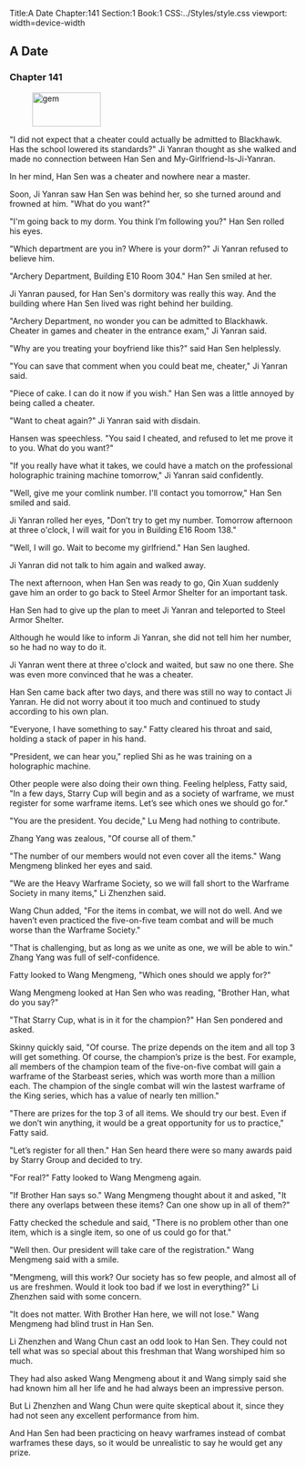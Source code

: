 Title:A Date 
Chapter:141 
Section:1 
Book:1 
CSS:../Styles/style.css 
viewport: width=device-width
  
## A Date
### Chapter 141 
<figure>
	<img src="../Images/gem.gif" alt="gem" id="gem" width="120" height="60" />
</figure>
  

  
  "I did not expect that a cheater could actually be admitted to Blackhawk. Has the school lowered its standards?" Ji Yanran thought as she walked and made no connection between Han Sen and My-Girlfriend-Is-Ji-Yanran.

In her mind, Han Sen was a cheater and nowhere near a master.

Soon, Ji Yanran saw Han Sen was behind her, so she turned around and frowned at him. "What do you want?"

"I'm going back to my dorm. You think I’m following you?" Han Sen rolled his eyes.

"Which department are you in? Where is your dorm?" Ji Yanran refused to believe him.

"Archery Department, Building E10 Room 304." Han Sen smiled at her.

Ji Yanran paused, for Han Sen's dormitory was really this way. And the building where Han Sen lived was right behind her building.

"Archery Department, no wonder you can be admitted to Blackhawk. Cheater in games and cheater in the entrance exam," Ji Yanran said.

"Why are you treating your boyfriend like this?" said Han Sen helplessly.

"You can save that comment when you could beat me, cheater," Ji Yanran said.

"Piece of cake. I can do it now if you wish." Han Sen was a little annoyed by being called a cheater.

"Want to cheat again?" Ji Yanran said with disdain.

Hansen was speechless. "You said I cheated, and refused to let me prove it to you. What do you want?"

"If you really have what it takes, we could have a match on the professional holographic training machine tomorrow," Ji Yanran said confidently.

"Well, give me your comlink number. I'll contact you tomorrow," Han Sen smiled and said.

Ji Yanran rolled her eyes, "Don’t try to get my number. Tomorrow afternoon at three o'clock, I will wait for you in Building E16 Room 138."

"Well, I will go. Wait to become my girlfriend." Han Sen laughed.

Ji Yanran did not talk to him again and walked away.

The next afternoon, when Han Sen was ready to go, Qin Xuan suddenly gave him an order to go back to Steel Armor Shelter for an important task.

Han Sen had to give up the plan to meet Ji Yanran and teleported to Steel Armor Shelter.

Although he would like to inform Ji Yanran, she did not tell him her number, so he had no way to do it.

Ji Yanran went there at three o'clock and waited, but saw no one there. She was even more convinced that he was a cheater.

Han Sen came back after two days, and there was still no way to contact Ji Yanran. He did not worry about it too much and continued to study according to his own plan.

"Everyone, I have something to say." Fatty cleared his throat and said, holding a stack of paper in his hand.

"President, we can hear you," replied Shi as he was training on a holographic machine.

Other people were also doing their own thing. Feeling helpless, Fatty said, "In a few days, Starry Cup will begin and as a society of warframe, we must register for some warframe items. Let’s see which ones we should go for."

"You are the president. You decide," Lu Meng had nothing to contribute.

Zhang Yang was zealous, "Of course all of them."

"The number of our members would not even cover all the items." Wang Mengmeng blinked her eyes and said.

"We are the Heavy Warframe Society, so we will fall short to the Warframe Society in many items," Li Zhenzhen said.

Wang Chun added, "For the items in combat, we will not do well. And we haven’t even practiced the five-on-five team combat and will be much worse than the Warframe Society."

"That is challenging, but as long as we unite as one, we will be able to win." Zhang Yang was full of self-confidence.

Fatty looked to Wang Mengmeng, "Which ones should we apply for?"

Wang Mengmeng looked at Han Sen who was reading, "Brother Han, what do you say?"

"That Starry Cup, what is in it for the champion?" Han Sen pondered and asked.

Skinny quickly said, "Of course. The prize depends on the item and all top 3 will get something. Of course, the champion’s prize is the best. For example, all members of the champion team of the five-on-five combat will gain a warframe of the Starbeast series, which was worth more than a million each. The champion of the single combat will win the lastest warframe of the King series, which has a value of nearly ten million."

"There are prizes for the top 3 of all items. We should try our best. Even if we don’t win anything, it would be a great opportunity for us to practice," Fatty said.

"Let’s register for all then." Han Sen heard there were so many awards paid by Starry Group and decided to try.

"For real?" Fatty looked to Wang Mengmeng again.

"If Brother Han says so." Wang Mengmeng thought about it and asked, "It there any overlaps between these items? Can one show up in all of them?"

Fatty checked the schedule and said, "There is no problem other than one item, which is a single item, so one of us could go for that."

"Well then. Our president will take care of the registration." Wang Mengmeng said with a smile.

"Mengmeng, will this work? Our society has so few people, and almost all of us are freshmen. Would it look too bad if we lost in everything?" Li Zhenzhen said with some concern.

"It does not matter. With Brother Han here, we will not lose." Wang Mengmeng had blind trust in Han Sen.

Li Zhenzhen and Wang Chun cast an odd look to Han Sen. They could not tell what was so special about this freshman that Wang worshiped him so much.

They had also asked Wang Mengmeng about it and Wang simply said she had known him all her life and he had always been an impressive person.

But Li Zhenzhen and Wang Chun were quite skeptical about it, since they had not seen any excellent performance from him.

And Han Sen had been practicing on heavy warframes instead of combat warframes these days, so it would be unrealistic to say he would get any prize.
